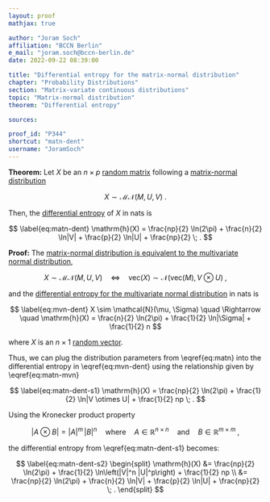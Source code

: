 ```yaml
---
layout: proof
mathjax: true

author: "Joram Soch"
affiliation: "BCCN Berlin"
e_mail: "joram.soch@bccn-berlin.de"
date: 2022-09-22 08:39:00

title: "Differential entropy for the matrix-normal distribution"
chapter: "Probability Distributions"
section: "Matrix-variate continuous distributions"
topic: "Matrix-normal distribution"
theorem: "Differential entropy"

sources:

proof_id: "P344"
shortcut: "matn-dent"
username: "JoramSoch"
---
```



**Theorem:** Let $X$ be an $n \times p$ [random matrix](/D/rmat) following a [matrix-normal distribution](/D/matn)

$$ \label{eq:matn}
X \sim \mathcal{MN}(M, U, V) \; .
$$

Then, the [differential entropy](/D/dent) of $X$ in nats is

$$ \label{eq:matn-dent}
\mathrm{h}(X) = \frac{np}{2} \ln(2\pi) + \frac{n}{2} \ln|V| + \frac{p}{2} \ln|U| + \frac{np}{2} \; .
$$


**Proof:** The [matrix-normal distribution is equivalent to the multivariate normal distribution](/P/matn-mvn),

$$ \label{eq:matn-mvn}
X \sim \mathcal{MN}(M, U, V) \quad \Leftrightarrow \quad \mathrm{vec}(X) \sim \mathcal{N}(\mathrm{vec}(M), V \otimes U) \; ,
$$

and the [differential entropy for the multivariate normal distribution](/P/mvn-dent) in nats is

$$ \label{eq:mvn-dent}
X \sim \mathcal{N}(\mu, \Sigma) \quad \Rightarrow \quad \mathrm{h}(X) = \frac{n}{2} \ln(2\pi) + \frac{1}{2} \ln|\Sigma| + \frac{1}{2} n
$$

where $X$ is an $n \times 1$ [random vector](/D/rvec).

Thus, we can plug the distribution parameters from \eqref{eq:matn} into the differential entropy in \eqref{eq:mvn-dent} using the relationship given by \eqref{eq:matn-mvn}

$$ \label{eq:matn-dent-s1}
\mathrm{h}(X) = \frac{np}{2} \ln(2\pi) + \frac{1}{2} \ln|V \otimes U| + \frac{1}{2} np \; .
$$

Using the Kronecker product property

$$ \label{eq:kron-det}
|A \otimes B| = |A|^m \, |B|^n \quad \text{where} \quad A \in \mathbb{R}^{n \times n} \quad \text{and} \quad B \in \mathbb{R}^{m \times m} \; ,
$$

the differential entropy from \eqref{eq:matn-dent-s1} becomes:

$$ \label{eq:matn-dent-s2}
\begin{split}
\mathrm{h}(X) &= \frac{np}{2} \ln(2\pi) + \frac{1}{2} \ln\left(|V|^n |U|^p\right) + \frac{1}{2} np \\
&= \frac{np}{2} \ln(2\pi) + \frac{n}{2} \ln|V| + \frac{p}{2} \ln|U| + \frac{np}{2} \; .
\end{split}
$$